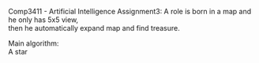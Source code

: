 Comp3411 - Artificial Intelligence
Assignment3: 
A role is born in a map and he only has 5x5 view,                                       
then he automatically expand map and find treasure.                                 
                                       
Main algorithm:                            
A star                           
